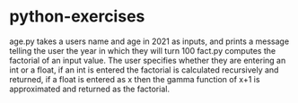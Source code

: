 # python-exercises
age.py takes a users name and age in 2021 as inputs, and prints a message telling the user the year in which they will turn 100
fact.py computes the factorial of an input value. The user specifies whether they are entering an int or a float, if an int is entered the factorial is calculated recursively and returned, if a float is entered as x then the gamma function of x+1 is approximated and returned as the factorial.
